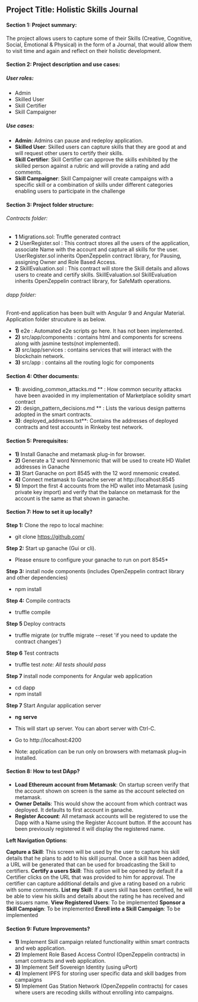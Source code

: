 ## Project Title: Holistic Skills Journal
 
#### Section 1: Project summary:
The project allows users to capture some of their Skills (Creative, Cognitive, Social, Emotional & Physical) in the form of a Journal, that would allow them to visit time and again and reflect on their holistic development.

#### Section 2: Project description and use cases:
##### User roles: 
* Admin 
* Skilled User
* Skill Certifier
* Skill Campaigner

##### Use cases:

* **Admin**: Admins can pause and redeploy application.
* **Skilled User**: Skilled users can capture skills that they are good at and will request other users to certify their skills.
* **Skill Certifier**: Skill Certifier can approve the skills exhibited by the skilled person against a rubric and will provide a rating and add comments.
* **Skill Campaigner**: Skill Campaigner will create campaigns with a specific skill or a combination of skills under different categories enabling users to participate in the challenge 


#### Section 3: Project folder structure:

###### Contracts folder: 
* **1** Migrations.sol: Truffle generated contract
* **2** UserRegister.sol : This contract stores all the users of the application, associate Name with the account and capture all skills for the user.
UserRegister.sol inherits OpenZeppelin contract library, for Pausing, assigning Owner and Role Based Access.
* **2** SkillEvaluation.sol : This contract will store the Skill details and allows users to create and certify skills.
SkillEvaluation.sol SkillEvaluation inherits OpenZeppelin contract library, for SafeMath operations.

###### dapp folder: 
Front-end application has been built with Angular 9 and Angular Material. Application folder strucuture is as below.
* **1)** e2e : Automated e2e scripts go here. It has not been implemented.
* **2)** src/app/components : contains html and components for screens along with jasmine tests(not implemented).
* **3)** src/app/services : contains services that will interact with the blockchain network.
* **3)** src/app : contains all the routing logic for components

#### Section 4: Other documents:
* **1)**: avoiding_common_attacks.md ** : How common security attacks have been avaoided in my implementation of Marketplace solidity smart contract
* **2)**: design_pattern_decisions.md ** : Lists the various design patterns adopted in the smart contracts.
* **3)**: deployed_addresses.txt**: Contains the addresses of deployed contracts and test accounts in Rinkeby test network.

#### Section 5: Prerequisites:
* **1)** Install Ganache and metamask plug-in for browser.
* **2)** Generate a 12 word Nmnemonic that will be used to create HD Wallet addresses in Ganache
* **3)** Start Ganache on port 8545 with the 12 word mnemonic created.
* **4)** Connect metamask to Ganache server at http://localhost:8545
* **5)** Import the first 4 accounts from the HD wallet into Metamask (using private key import) and verify that the balance on metamask for the account is the same as that shown in ganache.

#### Section 7: How to set it up locally?
**Step 1:** Clone the repo to local machine:
* git clone https://github.com/

**Step 2:**  Start up ganache (Gui or cli).
* Please ensure to configure your ganache to run on port 8545*

**Step 3:** install node components (includes OpenZeppelin contract library and other dependencies)
* npm install


**Step 4:** Compile contracts
* truffle compile

**Step 5** Deploy contracts
* truffle migrate (or truffle migrate --reset 'if you need to update the contract changes')

**Step 6** Test contracts 
* truffle test 
*note: All tests should pass*

**Step 7** install node components for Angular web application
* cd dapp 
* npm install 

**Step 7** Start Angular application server
* **ng serve**
* This will start up server. You can abort server with Ctrl-C.


* Go to http://localhost:4200 
* Note: application can be run only on browsers with metamask plug=in installed.

#### Section 8: How to test DApp?
* **Load Ethereum account from Metamask**: On startup screen verify that the account shown  on screen is the same as the account selected on metamask.
* **Owner Details**: This would show the account from which contract was deployed. It defaults to first account in ganache.
* **Register Account**: All metamask accounts will be registered to use the Dapp with a Name using the Register Account button. If the account has been previously registered it will display the registered name.

**Left Navigation Options**: 

**Capture a Skill**: This screen will be used by the user to capture his skill details that he plans to add to his skill journal. Once a skill has been added, a URL will be generated that can be used for broadcasting the Skill to certifiers.
**Certify a users Skill**: This option will be opened by default if a Certifier clicks on the URL that was provided to him for approval. The certifier can capture additional details and give a rating based on a rubric with some comments.
**List my Skill**: If a users skill has been certified, he will be able to view his skills and details about the rating he has received and the issuers name.
**View Registered Users**: To be implemented
**Sponsor a Skill Campaign**: To be implemented
**Enroll into a Skill Campaign**: To be implemented

#### Section 9: Future Improvements?
* **1)** Implement Skill campaign related functionality within smart contracts and web application. 
* **2)** Implement Role Based Access Control (OpenZeppelin contracts) in smart contracts and web application.
* **3)** Implement Self Sovereign Identity (using uPort)
* **4)** Implement IPFS for storing user specific data and skill badges from campaigns
* **5)** Implement Gas Station Network (OpenZeppelin contracts) for cases where users are recoding skills without enrolling into campaigns.
